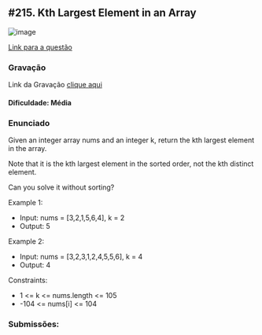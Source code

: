 ## #215. Kth Largest Element in an Array

![image](https://github.com/user-attachments/assets/1eff8ddc-6f30-4fae-9c0c-77fe49b4be1b)


[Link para a questão](https://leetcode.com/problems/kth-largest-element-in-an-array/description/)

### Gravação

Link da Gravação [clique aqui]()

#### Dificuldade: Média

### Enunciado

Given an integer array nums and an integer k, return the kth largest element in the array.

Note that it is the kth largest element in the sorted order, not the kth distinct element.

Can you solve it without sorting?

Example 1:

- Input: nums = [3,2,1,5,6,4], k = 2
- Output: 5

Example 2:

- Input: nums = [3,2,3,1,2,4,5,5,6], k = 4
- Output: 4

Constraints:

- 1 <= k <= nums.length <= 105
- -104 <= nums[i] <= 104


### Submissões: 


